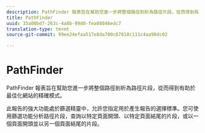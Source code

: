 ```yaml
---
description: PathFinder 報表旨在幫助您進一步將整個路徑剖析為路徑片段，從而得到有助於最佳化網站的精確模式。
title: PathFinder
uuid: 35a00bd7-263c-4a8b-99d0-fea08046edc7
translation-type: tm+mt
source-git-commit: 99ee24efaa517e8da700c67818c111c4aa90dc02

---
```



# PathFinder

PathFinder 報表旨在幫助您進一步將整個路徑剖析為路徑片段，從而得到有助於最佳化網站的精確模式。

此報告的強大功能處於篩選精靈中，允許您指定用於產生報告的選擇標準。您可使用篩選功能分析路徑片段，查詢以特定頁面開頭、以特定頁面結尾的片段，或以一個頁面開頭並以另一個頁面結尾的片段。
